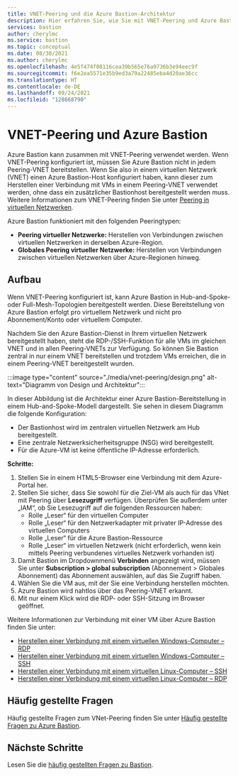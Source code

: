```yaml
---
title: VNET-Peering und die Azure Bastion-Architektur
description: Hier erfahren Sie, wie Sie mit VNET-Peering und Azure Bastion zusammen eine Verbindung mit VMs herstellen.
services: bastion
author: cherylmc
ms.service: bastion
ms.topic: conceptual
ms.date: 08/30/2021
ms.author: cherylmc
ms.openlocfilehash: 4e5f474f08116cea39b565e76a9736b3e94eec9f
ms.sourcegitcommit: f6e2ea5571e35b9ed3a79a22485eba4d20ae36cc
ms.translationtype: HT
ms.contentlocale: de-DE
ms.lasthandoff: 09/24/2021
ms.locfileid: "128668790"
---
```

# <a name="vnet-peering-and-azure-bastion"></a>VNET-Peering und Azure Bastion

Azure Bastion kann zusammen mit VNET-Peering verwendet werden. Wenn VNET-Peering konfiguriert ist, müssen Sie Azure Bastion nicht in jedem Peering-VNET bereitstellen. Wenn Sie also in einem virtuellen Netzwerk (VNET) einen Azure Bastion-Host konfiguriert haben, kann dieser zum Herstellen einer Verbindung mit VMs in einem Peering-VNET verwendet werden, ohne dass ein zusätzlicher Bastionhost bereitgestellt werden muss. Weitere Informationen zum VNET-Peering finden Sie unter [Peering in virtuellen Netzwerken](../virtual-network/virtual-network-peering-overview.md).

Azure Bastion funktioniert mit den folgenden Peeringtypen:

* **Peering virtueller Netzwerke:** Herstellen von Verbindungen zwischen virtuellen Netzwerken in derselben Azure-Region.
* **Globales Peering virtueller Netzwerke:** Herstellen von Verbindungen zwischen virtuellen Netzwerken über Azure-Regionen hinweg.

## <a name="architecture"></a>Aufbau

Wenn VNET-Peering konfiguriert ist, kann Azure Bastion in Hub-and-Spoke- oder Full-Mesh-Topologien bereitgestellt werden. Diese Bereitstellung von Azure Bastion erfolgt pro virtuellem Netzwerk und nicht pro Abonnement/Konto oder virtuellem Computer.

Nachdem Sie den Azure Bastion-Dienst in Ihrem virtuellen Netzwerk bereitgestellt haben, steht die RDP-/SSH-Funktion für alle VMs im gleichen VNET und in allen Peering-VNETs zur Verfügung. So können Sie Bastion zentral in nur einem VNET bereitstellen und trotzdem VMs erreichen, die in einem Peering-VNET bereitgestellt wurden.

:::image type="content" source="./media/vnet-peering/design.png" alt-text="Diagramm von Design und Architektur":::

In dieser Abbildung ist die Architektur einer Azure Bastion-Bereitstellung in einem Hub-and-Spoke-Modell dargestellt. Sie sehen in diesem Diagramm die folgende Konfiguration:

* Der Bastionhost wird im zentralen virtuellen Netzwerk am Hub bereitgestellt.
* Eine zentrale Netzwerksicherheitsgruppe (NSG) wird bereitgestellt.
* Für die Azure-VM ist keine öffentliche IP-Adresse erforderlich.

**Schritte:**

1. Stellen Sie in einem HTML5-Browser eine Verbindung mit dem Azure-Portal her.
2. Stellen Sie sicher, dass Sie sowohl für die Ziel-VM als auch für das VNet mit Peering über **Lesezugriff** verfügen. Überprüfen Sie außerdem unter „IAM“, ob Sie Lesezugriff auf die folgenden Ressourcen haben:
   * Rolle „Leser“ für den virtuellen Computer
   * Rolle „Leser“ für den Netzwerkadapter mit privater IP-Adresse des virtuellen Computers
   * Rolle „Leser“ für die Azure Bastion-Ressource
   * Rolle „Leser“ im virtuellen Netzwerk (nicht erforderlich, wenn kein mittels Peering verbundenes virtuelles Netzwerk vorhanden ist)
3. Damit Bastion im Dropdownmenü **Verbinden** angezeigt wird, müssen Sie unter **Subscription > global subscription** (Abonnement > Globales Abonnement) das Abonnement auswählen, auf das Sie Zugriff haben.
4. Wählen Sie die VM aus, mit der Sie eine Verbindung herstellen möchten.
5. Azure Bastion wird nahtlos über das Peering-VNET erkannt.
6. Mit nur einem Klick wird die RDP- oder SSH-Sitzung im Browser geöffnet.

Weitere Informationen zur Verbindung mit einer VM über Azure Bastion finden Sie unter:

   * [Herstellen einer Verbindung mit einem virtuellen Windows-Computer – RDP](bastion-connect-vm-rdp-windows.md)
   * [Herstellen einer Verbindung mit einem virtuellen Windows-Computer – SSH](bastion-connect-vm-ssh-windows.md)
   * [Herstellen einer Verbindung mit einem virtuellen Linux-Computer – SSH](bastion-connect-vm-ssh-linux.md)
   * [Herstellen einer Verbindung mit einem virtuellen Linux-Computer – RDP](bastion-connect-vm-rdp-linux.md)

## <a name="faq"></a>Häufig gestellte Fragen

Häufig gestellte Fragen zum VNet-Peering finden Sie unter [Häufig gestellte Fragen zu Azure Bastion](bastion-faq.md#peering).

## <a name="next-steps"></a>Nächste Schritte

Lesen Sie die [häufig gestellten Fragen zu Bastion](bastion-faq.md).
